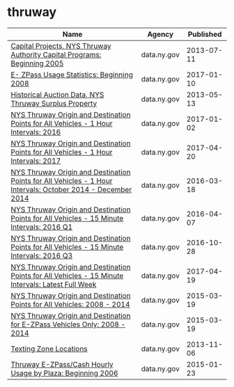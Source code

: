 # thruway

Name | Agency | Published
---- | ---- | ---------
[Capital Projects, NYS Thruway Authority Capital Programs: Beginning 2005](../socrata/n5iq-rskv.md) | data.ny.gov | 2013-07-11
[E- ZPass Usage Statistics: Beginning 2008](../socrata/aqxx-gufc.md) | data.ny.gov | 2017-01-10
[Historical Auction Data, NYS Thruway Surplus Property](../socrata/udn2-m26a.md) | data.ny.gov | 2013-05-13
[NYS Thruway Origin and Destination Points for All Vehicles - 1 Hour Intervals: 2016](../socrata/23v4-2ycs.md) | data.ny.gov | 2017-01-02
[NYS Thruway Origin and Destination Points for All Vehicles - 1 Hour Intervals: 2017](../socrata/r4tg-z3mz.md) | data.ny.gov | 2017-04-20
[NYS Thruway Origin and Destination Points for All Vehicles - 1 Hour Intervals: October 2014 - December 2014](../socrata/i57x-udiw.md) | data.ny.gov | 2016-03-18
[NYS Thruway Origin and Destination Points for All Vehicles - 15 Minute Intervals: 2016 Q1](../socrata/4n7x-kstx.md) | data.ny.gov | 2016-04-07
[NYS Thruway Origin and Destination Points for All Vehicles - 15 Minute Intervals: 2016 Q3](../socrata/ib6f-ap6m.md) | data.ny.gov | 2016-10-28
[NYS Thruway Origin and Destination Points for All Vehicles - 15 Minute Intervals: Latest Full Week](../socrata/4dbf-24u2.md) | data.ny.gov | 2017-04-19
[NYS Thruway Origin and Destination Points for All Vehicles: 2008 - 2014](../socrata/tw9e-7nms.md) | data.ny.gov | 2015-03-19
[NYS Thruway Origin and Destination for E-ZPass Vehicles Only: 2008 - 2014](../socrata/f9we-t9h3.md) | data.ny.gov | 2015-03-19
[Texting Zone Locations](../socrata/c3dv-qqzw.md) | data.ny.gov | 2013-11-06
[Thruway E-ZPass/Cash Hourly Usage by Plaza: Beginning 2006](../socrata/2hz2-2s5g.md) | data.ny.gov | 2015-01-23

